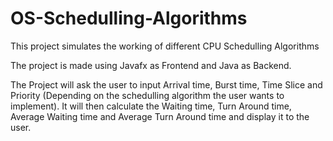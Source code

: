 # OS-Schedulling-Algorithms

This project simulates the working of different CPU Schedulling Algorithms

The project is made using Javafx as Frontend and Java as Backend. 

The Project will ask the user to input Arrival time, Burst time, Time Slice and Priority (Depending on the schedulling algorithm the user wants to implement). It will then calculate the Waiting time, Turn Around time, Average Waiting time and Average Turn Around time and display it to the user.
